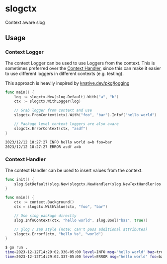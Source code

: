 # slogctx

Context aware slog

## Usage

### Context Logger

The context Logger can be used to use Loggers from the context. This is
sometimes preferred over the [Context Handler](#context-handler), since this can
make it easier to use different loggers in different contexts (e.g. testing).

This approach is heavily inspired by
[knative.dev/pkg/logging](https://pkg.go.dev/knative.dev/pkg/logging)

```go
func main() {
	log := slogctx.New(slog.Default).With("a", "b")
	ctx := slogctx.WithLogger(log)

	// Grab logger from context and use
	slogctx.FromContext(ctx).With("foo", "bar").Infof("hello world")

	// Package level context loggers are also aware
	slogctx.ErrorContext(ctx, "asdf")
}
```

```sh
2023/12/12 18:27:27 INFO hello world a=b foo=bar
2023/12/12 18:27:27 ERROR asdf a=b
```

### Context Handler

The context Handler can be used to insert values from the context.

```go
func init() {
	slog.SetDefault(slog.New(slogctx.NewHandler(slog.NewTextHandler(os.Stdout, nil))))
}

func main() {
	ctx := context.Background()
	ctx = slogctx.WithValue(ctx, "foo", "bar")

	// Use slog package directly
	slog.InfoContext(ctx, "hello world", slog.Bool("baz", true))

	// glog / zap style (note: can't pass additional attributes)
	slogctx.Errorf(ctx, "hello %s", "world")
}
```

```sh
$ go run .
time=2023-12-12T14:29:02.336-05:00 level=INFO msg="hello world" baz=true foo=bar
time=2023-12-12T14:29:02.337-05:00 level=ERROR msg="hello world" foo=bar
```
